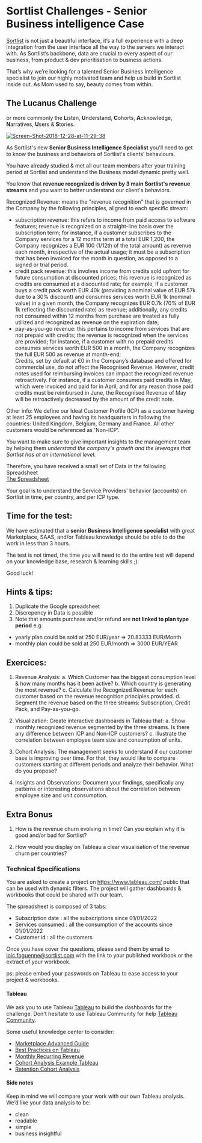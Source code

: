 # Sortlist Challenges - Senior Business intelligence Case

[Sortlist](https://www.sortlist.com) is not just a beautiful interface, it’s a full experience with a deep integration from the user interface all the way to the servers we interact with. As Sortlist’s backbone, data are crucial to every aspect of our business, from product & dev prioritisation to business actions.

That’s why we’re looking for a talented Senior Business Intelligence specialist to join our highly motivated team and help us build in Sortlist inside out. As Mom used to say, beauty comes from within.

## The Lucanus Challenge 
or more commonly the **L**isten, **U**nderstand, **C**ohorts, **A**cknowledge, **N**arratives, **U**sers & **S**tories. 

<a href="https://ibb.co/nBJGRyN"><img src="https://i.ibb.co/HC8SXyf/Screen-Shot-2018-12-28-at-11-29-38.png" alt="Screen-Shot-2018-12-28-at-11-29-38" border="0" /></a>

As Sortlist's new **Senior Business Intelligence Specialist** you'll need to get to know the business and behaviors of Sortlist's clients' behaviours. 

You have already studied & met all our team members after your training period at Sortlist and understand the Business model dynamic pretty well.

You know that **revenue recognized is driven by 3 main Sortlist's revenue streams** and you want to better understand our client's behaviors.

Recognized Revenue:	means the "revenue recognition" that is governed in the Company by the following principles, aligned to each specific stream:							
- subscription revenue: this refers to income from paid access to software features; revenue is recognized on a straight-line basis over the subscription term; for instance, if a customer subscribes to the Company services for a 12 months term at a total EUR 1,200, the Company recognizes a EUR 100 (1/12th of the total amount) as revenue each month, irrespective of the actual usage; it must be a subscription that has been invoiced for the month in question, as opposed to a signed or trial period.
- credit pack revenue: this involves income from credits sold upfront for future consumption at discounted prices; this revenue is recognized as credits are consumed at a discounted rate; for example, if a customer buys a credit pack worth EUR 40k (providing a nominal value of EUR 57k due to a 30% discount) and consumes services worth EUR 1k (nominal value) in a given month, the Company recognizes EUR 0.7k (70% of EUR 1k reflecting the discounted rate) as revenue; additionally, any credits not consumed within 12 months from purchase are treated as fully utilized and recognized as revenue on the expiration date;							
- pay-as-you-go revenue: this pertains to income from services that are not prepaid with credits; the revenue is recognized when the services are provided; for instance, if a customer with no prepaid credits consumes services worth EUR 500 in a month, the Company recognizes the full EUR 500 as revenue at month-end;							
Credits, set by default at €0 in the Company’s database and offered for commercial use, do not affect the Recognised Revenue. However, credit notes used for reimbursing invoices can impact the recognized revenue retroactively. For instance, if a customer consumes paid credits in May, which were invoiced and paid for in April, and for any reason those paid credits must be reimbursed in June, the Recognised Revenue of May will be retroactively decreased by the amount of the credit note.

Other info:
We define our Ideal Customer Profile (ICP) as a customer having at least 25 employees and having its headquarters in following the countries: United Kingdom, Belgium, Germany and France. All other customers would be referenced as 'Non-ICP'.

You want to make sure to give important insights to the management team by helping them *understand the company's growth and the leverages that Sortlist has at an international level*.

Therefore, you have received a small set of Data in the following Spreadsheet  
<a href="https://docs.google.com/spreadsheets/d/10AurCWbM5uuB8fUYlGfUm7Adqaq6rg2q2rOX9gc6iRE/edit?usp=sharing" target="_blank">The Spreadsheet </a>

Your goal is to understand the Service Providers' behavior (accounts) on Sortlist in time, per country, and per ICP type.

## Time for the test: 
We have estimated that a **senior Business Intelligence specialist** with great Marketplace, SAAS, and/or Tableau knowledge should be able to do the work in less than 3 hours. 

The test is not timed, the time you will need to do the entire test will depend on your knowledge base, research & learning skills ;).

Good luck!


## Hints & tips: 
1. Duplicate the Google spreadsheet
2. Discrepency in Data is possible
4. Note that amounts purchase and/or refund are **not linked to plan type period** 
e.g: 
  * yearly plan could be sold at 250 EUR/year => 20.83333 EUR/Month
  * monthly plan could be sold at 250 EUR/month => 3000 EUR/YEAR 

## Exercices: 

1. Revenue Analysis: 
a. Which Customer has the biggest consumption level & how many months has it been active?
b. Which country is generating the most revenue? 
c. Calculate the Recognized Revenue for each customer based on the revenue recognition principles provided. 
d. Segment the revenue based on the three streams: Subscription, Credit Pack, and Pay-as-you-go.

2. Visualization: Create interactive dashboards in Tableau that: 
a. Show monthly recognized revenue segmented by the three streams. Is there any difference between ICP and Non-ICP customers?
c. Illustrate the correlation between employee team size and consumption of units.

3. Cohort Analysis:
The management seeks to understand if our customer base is improving over time. For that, they would like to compare customers starting at different periods and analyze their behavior. What do you propose?

4. Insights and Observations: 
Document your findings, specifically any patterns or interesting observations about the correlation between employee size and unit consumption.

## Extra Bonus

1. How is the revenue churn evolving in time? Can you explain why it is good and/or bad for Sortlist? 

2. How would you display on Tableau a clear visualisation of the revenue churn per countries?


### Technical Specifications

You are asked to create a project on https://www.tableau.com/ public that can be used with dynamic filters.
The project will gather dashboards & workbooks that could be shared with our team.


The spreadsheet is composed of 3 tabs:
* Subscription date : all the subscriptions since 01/01/2022
* Services consumed : all the consumption of the accounts since 01/01/2022 
* Customer id : all the customers 

Once you have cover the questions, please send them by email to loic.foguenne@sortlist.com with the link to your published workbook or the extract of your workbook. 

ps: please embed your passwords on Tableau to ease access to your project & workbooks. 

#### Tableau
We ask you to use Tableau [Tableau](https://www.tableau.com/) to build the dashboards for the challenge. Don't hesitate to use Tableau Community for help [Tableau Community](https://community.tableau.com/welcome).

Some useful knowledge center to consider:
 * [Marketplace Advanced Guide](https://www.dropbox.com/s/i3wc5obtxxwdgl3/Guide%20to%20Marketplaces-Third%20Edition.pdf?dl=0) 
 * [Best Practices on Tableau](https://onlinehelp.tableau.com/current/pro/desktop/en-us/dashboards_best_practices.htm)
 * [Monthly Recurring Revenue](https://www.putler.com/mrr/)
 * [Cohort Analysis Example Tableau](https://kb.tableau.com/articles/howto/additional-cohort-analysis-example)
 * [Retention Cohort Analysis](https://community.tableau.com/thread/239023)
 

#### Side notes

Keep in mind we will compare your work with our own Tableau analysis.  We’d like your data analysis to be:

 * clean
 * readable
 * simple
 * business insightful
 
